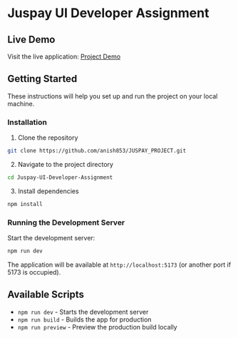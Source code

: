 # Juspay UI Developer Assignment

## Live Demo

Visit the live application: [Project Demo](https://juspay-project-5zuroyhyg-anishbhardwajs-projects.vercel.app/)

## Getting Started

These instructions will help you set up and run the project on your local machine.

### Installation

1. Clone the repository

```bash
git clone https://github.com/anish853/JUSPAY_PROJECT.git
```
2. Navigate to the project directory

```bash
cd Juspay-UI-Developer-Assignment
```

3. Install dependencies

```bash
npm install
```

### Running the Development Server

Start the development server:

```bash
npm run dev
```
The application will be available at `http://localhost:5173` (or another port if 5173 is occupied).

## Available Scripts

- `npm run dev` - Starts the development server
- `npm run build` - Builds the app for production
- `npm run preview` - Preview the production build locally
